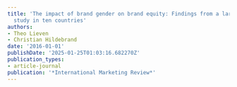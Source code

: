 ```yaml
---
title: 'The impact of brand gender on brand equity: Findings from a large-scale cross-cultural
  study in ten countries'
authors:
- Theo Lieven
- Christian Hildebrand
date: '2016-01-01'
publishDate: '2025-01-25T01:03:16.682270Z'
publication_types:
- article-journal
publication: '*International Marketing Review*'
---
```

